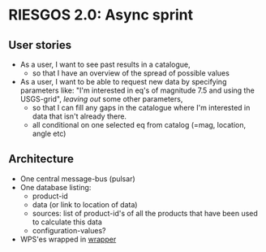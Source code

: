 # RIESGOS 2.0: Async sprint

## User stories

 - As a user, I want to see past results in a catalogue, 
    - so that I have an overview of the spread of possible values 
 - As a user, I want to be able to request new data by specifying parameters like: "I'm interested in eq's of magnitude 7.5 and using the USGS-grid", *leaving out* some other parameters, 
    - so that I can fill any gaps in the catalogue where I'm interested in data that isn't already there.
    - all conditional on one selected eq from catalog (=mag, location, angle etc)
   


## Architecture

- One central message-bus (pulsar)
- One database listing:
   - product-id
   - data (or link to location of data)
   - sources: list of product-id's of all the products that have been used to calculate this data
   - configuration-values?
- WPS'es wrapped in [wrapper](https://github.com/arnevogt/asyncwrapper)
